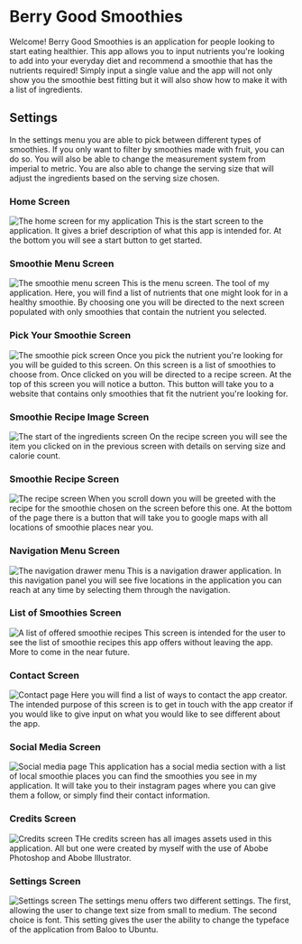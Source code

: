 # Berry Good Smoothies

Welcome! Berry Good Smoothies is an application for people looking to start eating healthier. This app allows you to input nutrients you're looking to add into your everyday diet and recommend a smoothie that has the nutrients required! Simply input a single value and the app will not only show you the smoothie best fitting but it will also show how to make it with a list of ingredients. 


## Settings

In the settings menu you are able to pick between different types of smoothies. If you only want to filter by smoothies made with fruit, you can do so. You will also be able to change the measurement system from imperial to metric. You are also able to change the serving size that will adjust the ingredients based on the serving size chosen.

### Home Screen
![The home screen for my application](readmeimages/home_screen.png)
This is the start screen to the application. It gives a brief description of what this app is intended for. At the bottom you will see a start button to get started.

### Smoothie Menu Screen
![The smoothie menu screen](readmeimages/smoothie_menu_screen.png)
This is the menu screen. The tool of my application. Here, you will find a list of nutrients that one might look for in a healthy smoothie. By choosing one you will be directed to the next screen populated with only smoothies that contain the nutrient you selected. 

### Pick Your Smoothie Screen
![The smoothie pick screen](readmeimages/smoothie_pick_screen.png)
Once you pick the nutrient you're looking for you will be guided to this screen. On this screen is a list of smoothies to choose from. Once clicked on you will be directed to a recipe screen. At the top of this screen you will notice a button. This button will take you to a website that contains only smoothies that fit the nutrient you're looking for.

### Smoothie Recipe Image Screen
![The start of the ingredients screen](readmeimages/smoothie_recipe_screen_one.png)
On the recipe screen you will see the item you clicked on in the previous screen with details on serving size and calorie count.

### Smoothie Recipe Screen
![The recipe screen](readmeimages/smoothie_recipe_screen_two.png)
When you scroll down you will be greeted with the recipe for the smoothie chosen on the screen before this one. At the bottom of the page there is a button that will take you to google maps with all locations of smoothie places near you.

### Navigation Menu Screen
![The navigation drawer menu](readmeimages/nav_screen.png)
This is a navigation drawer application. In this navigation panel you will see five locations in the application you can reach at any time by selecting them through the navigation.

### List of Smoothies Screen
![A list of offered smoothie recipes](readmeimages/smoothie_list-screen.png)
This screen is intended for the user to see the list of smoothie recipes this app offers without leaving the app. More to come in the near future.

### Contact Screen 
![Contact page](readmeimages/contact_screen.png)
Here you will find a list of ways to contact the app creator. The intended purpose of this screen is to get in touch with the app creator if you would like to give input on what you would like to see different about the app.

### Social Media Screen
![Social media page](readmeimages/social_media_screen.png)
This application has a social media section with a list of local smoothie places you can find the smoothies you see in my application. It will take you to their instagram pages where you can give them a follow, or simply find their contact information.

### Credits Screen
![Credits screen](readmeimages/credits_screen.png)
THe credits screen has all images assets used in this application. All but one were created by myself with the use of Abobe Photoshop and Abobe Illustrator.

### Settings Screen
![Settings screen](readmeimages/settings_screen.png)
The settings menu offers two different settings. The first, allowing the user to change text size from small to medium. The second choice is font. This setting gives the user the ability to change the typeface of the application from Baloo to Ubuntu.
